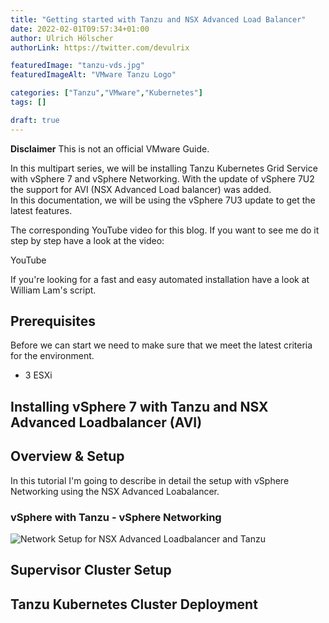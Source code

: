 ```yaml
---
title: "Getting started with Tanzu and NSX Advanced Load Balancer"
date: 2022-02-01T09:57:34+01:00
author: Ulrich Hölscher
authorLink: https://twitter.com/devulrix

featuredImage: "tanzu-vds.jpg"
featuredImageAlt: "VMware Tanzu Logo"

categories: ["Tanzu","VMware","Kubernetes"]
tags: []

draft: true
---
```

**Disclaimer**  This is not an official VMware Guide.

In this multipart series, we will be installing Tanzu Kubernetes Grid Service with vSphere 7 and vSphere Networking. With the update of vSphere 7U2 the support for AVI (NSX Advanced Load balancer) was added.<br>
In this documentation, we will be using the vSphere 7U3 update to get the latest features.

The corresponding YouTube video for this blog. If you want to see me do it step by step have a look at the video:

YouTube

If you're looking for a fast and easy automated installation have a look at William Lam's script.
## Prerequisites

Before we can start we need to make sure that we meet the latest criteria for the environment. 

* 3 ESXi 


## Installing vSphere 7 with Tanzu and NSX Advanced Loadbalancer (AVI)

## Overview & Setup

In this tutorial I'm going to describe in detail the setup with vSphere Networking using the NSX Advanced Loabalancer. 

### vSphere with Tanzu - vSphere Networking

![Network Setup for NSX Advanced Loadbalancer and Tanzu](networkmodel.png)


## Supervisor Cluster Setup

## Tanzu Kubernetes Cluster Deployment